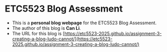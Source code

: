 
# ETC5523 Blog Assessment

* This is a **personal blog webpage** for the ETC5523 Blog Assessment. 
* The author of this blog is **Can Li**.
* The URL for this blog is [https://etc5523-2025.github.io/assignment-3-creating-a-blog-ludo-cannot/](https://etc5523-2025.github.io/assignment-3-creating-a-blog-ludo-cannot/)
